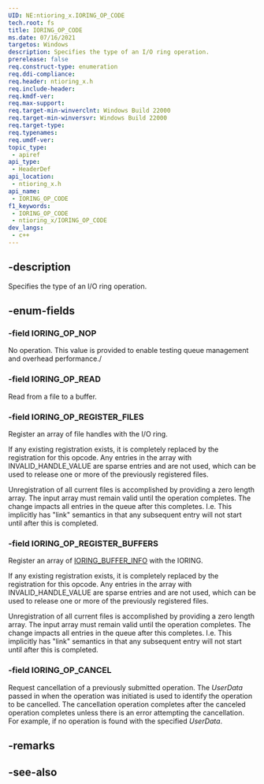 ```yaml
---
UID: NE:ntioring_x.IORING_OP_CODE
tech.root: fs
title: IORING_OP_CODE
ms.date: 07/16/2021
targetos: Windows
description: Specifies the type of an I/O ring operation.
prerelease: false
req.construct-type: enumeration
req.ddi-compliance: 
req.header: ntioring_x.h
req.include-header: 
req.kmdf-ver: 
req.max-support: 
req.target-min-winverclnt: Windows Build 22000 
req.target-min-winversvr: Windows Build 22000 
req.target-type: 
req.typenames: 
req.umdf-ver: 
topic_type:
 - apiref
api_type:
 - HeaderDef
api_location:
 - ntioring_x.h
api_name:
 - IORING_OP_CODE
f1_keywords:
 - IORING_OP_CODE
 - ntioring_x/IORING_OP_CODE
dev_langs:
 - c++
---
```


## -description

Specifies the type of an I/O ring operation.

## -enum-fields

### -field IORING_OP_NOP

No operation. This value is provided to enable testing queue management and overhead performance./

### -field IORING_OP_READ

Read from a file to a buffer.

### -field IORING_OP_REGISTER_FILES

Register an array of file handles with the I/O ring.

If any existing registration exists, it is completely replaced by the registration for this opcode. Any entries in the array with INVALID_HANDLE_VALUE are sparse entries and are not used, which can be used to release one or more of the previously registered files. 

Unregistration of all current files is accomplished by providing a zero length array. The input array must remain valid until the operation completes. The change impacts all entries in the queue after this completes. I.e. This implicitly has "link" semantics in that any subsequent entry will not start until after this is completed.

### -field IORING_OP_REGISTER_BUFFERS

Register an array of [IORING_BUFFER_INFO](ns-ntioring_x-ioring_buffer_info.md) with the IORING.

If any existing registration exists, it is completely replaced by the registration for this opcode. Any entries in the array with INVALID_HANDLE_VALUE are sparse entries and are not used, which can be used to release one or more of the previously registered files. 

Unregistration of all current files is accomplished by providing a zero length array. The input array must remain valid until the operation completes. The change impacts all entries in the queue after this completes. I.e. This implicitly has "link" semantics in that any subsequent entry will not start until after this is completed.

### -field IORING_OP_CANCEL

Request cancellation of a previously submitted operation. The *UserData* passed in when the operation was initiated is used to identify the operation to be cancelled. The cancellation operation completes after the canceled operation completes unless there is an error attempting the cancellation. For example, if no operation is found with the specified *UserData*.


## -remarks

## -see-also

